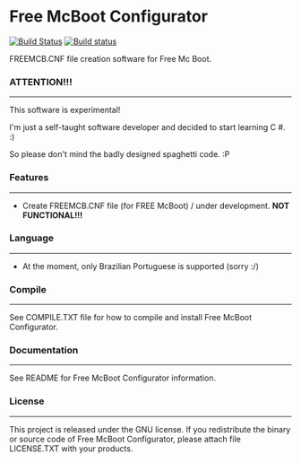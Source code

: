 # Free McBoot Configurator

[![Build Status](https://travis-ci.org/AxionDrak/FreeMCBootConfigurator.svg?branch=master)](https://travis-ci.org/AxionDrak/FreeMCBootConfigurator)
[![Build status](https://ci.appveyor.com/api/projects/status/5ol16hgp9c63u2sx/branch/master?svg=true)](https://ci.appveyor.com/project/laetemn/freemcbootconfigurator/branch/master)

FREEMCB.CNF file creation software for Free Mc Boot.

### ATTENTION!!!
----------------
This software is experimental!

I'm just a self-taught software developer and decided to start learning C #. :)

So please don't mind the badly designed spaghetti code. :P

### Features
------------
* Create FREEMCB.CNF file (for FREE McBoot) / under development. <b>NOT FUNCTIONAL!!!</b>

### Language
------------
* At the moment, only Brazilian Portuguese is supported (sorry :/)

### Compile
-----------
See COMPILE.TXT file for how to compile and install Free McBoot Configurator.

### Documentation
-----------------
See README for Free McBoot Configurator information.

### License
-----------
This project is released under the GNU license. If you redistribute the binary
or source code of Free McBoot Configurator, please attach file LICENSE.TXT with your products.
